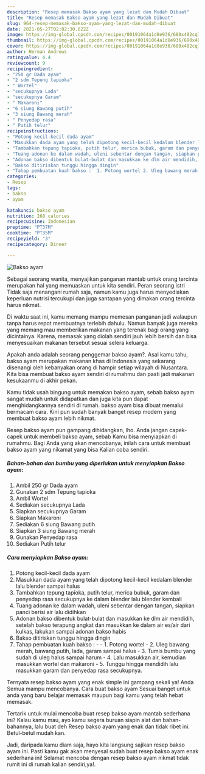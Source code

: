 ```yaml
---
description: "Resep memasak Bakso ayam yang lezat dan Mudah Dibuat"
title: "Resep memasak Bakso ayam yang lezat dan Mudah Dibuat"
slug: 964-resep-memasak-bakso-ayam-yang-lezat-dan-mudah-dibuat
date: 2021-05-27T02:02:30.622Z
image: https://img-global.cpcdn.com/recipes/00191064a1d8e936/680x482cq70/bakso-ayam-foto-resep-utama.jpg
thumbnail: https://img-global.cpcdn.com/recipes/00191064a1d8e936/680x482cq70/bakso-ayam-foto-resep-utama.jpg
cover: https://img-global.cpcdn.com/recipes/00191064a1d8e936/680x482cq70/bakso-ayam-foto-resep-utama.jpg
author: Herman Andrews
ratingvalue: 4.4
reviewcount: 9
recipeingredient:
- "250 gr Dada ayam"
- "2 sdm Tepung tapioka"
- " Wortel"
- "secukupnya Lada"
- "secukupnya Garam"
- " Makaroni"
- "6 siung Bawang putih"
- "3 siung Bawang merah"
- " Penyedap rasa"
- " Putih telur"
recipeinstructions:
- "Potong kecil-kecil dada ayam"
- "Masukkan dada ayam yang telah dipotong kecil-kecil kedalam blender lalu blender sampai halus"
- "Tambahkan tepung tapioka, putih telur, merica bubuk, garam dan penyedap rasa secukupnya ke dalam blender lalu blender kembali"
- "Tuang adonan ke dalam wadah, uleni sebentar dengan tangan, siapkan panci berisi air lalu didihkan"
- "Adonan bakso dibentuk bulat-bulat dan masukkan ke dlm air mendidih, setelah bakso terapung angkat dan masukkan ke dalam air es/air dari kulkas, lakukan sampai adonan bakso habis"
- "Bakso ditiriskan tunggu hingga dingin"
- "Tahap pembuatan kuah bakso :  1. Potong wortel 2. Uleg bawang merah, bawang putih, lada, garam sampai halus 3. Tumis bumbu yang sudah di uleg halus sampai harum 4. Lalu masukkan air, kemudian masukkan wortel dan makaroni 5. Tunggu hingga mendidih lalu masukkan garam dan penyedap rasa secukupnya."
categories:
- Resep
tags:
- bakso
- ayam

katakunci: bakso ayam 
nutrition: 268 calories
recipecuisine: Indonesian
preptime: "PT37M"
cooktime: "PT35M"
recipeyield: "3"
recipecategory: Dinner

---
```



![Bakso ayam](https://img-global.cpcdn.com/recipes/00191064a1d8e936/680x482cq70/bakso-ayam-foto-resep-utama.jpg)

Sebagai seorang wanita, menyajikan panganan mantab untuk orang tercinta merupakan hal yang memuaskan untuk kita sendiri. Peran seorang istri Tidak saja menangani rumah saja, namun kamu juga harus menyediakan keperluan nutrisi tercukupi dan juga santapan yang dimakan orang tercinta harus nikmat.

Di waktu  saat ini, kamu memang mampu memesan panganan jadi walaupun tanpa harus repot membuatnya terlebih dahulu. Namun banyak juga mereka yang memang mau memberikan makanan yang terenak bagi orang yang dicintainya. Karena, memasak yang diolah sendiri jauh lebih bersih dan bisa menyesuaikan makanan tersebut sesuai selera keluarga. 



Apakah anda adalah seorang penggemar bakso ayam?. Asal kamu tahu, bakso ayam merupakan makanan khas di Indonesia yang sekarang disenangi oleh kebanyakan orang di hampir setiap wilayah di Nusantara. Kita bisa membuat bakso ayam sendiri di rumahmu dan pasti jadi makanan kesukaanmu di akhir pekan.

Kamu tidak usah bingung untuk memakan bakso ayam, sebab bakso ayam sangat mudah untuk didapatkan dan juga kita pun dapat menghidangkannya sendiri di rumah. bakso ayam bisa dibuat memalui bermacam cara. Kini pun sudah banyak banget resep modern yang membuat bakso ayam lebih nikmat.

Resep bakso ayam pun gampang dihidangkan, lho. Anda jangan capek-capek untuk membeli bakso ayam, sebab Kamu bisa menyiapkan di rumahmu. Bagi Anda yang akan mencobanya, inilah cara untuk membuat bakso ayam yang nikamat yang bisa Kalian coba sendiri.

<!--inarticleads1-->

##### Bahan-bahan dan bumbu yang diperlukan untuk menyiapkan Bakso ayam:

1. Ambil 250 gr Dada ayam
1. Gunakan 2 sdm Tepung tapioka
1. Ambil  Wortel
1. Sediakan secukupnya Lada
1. Siapkan secukupnya Garam
1. Siapkan  Makaroni
1. Sediakan 6 siung Bawang putih
1. Siapkan 3 siung Bawang merah
1. Gunakan  Penyedap rasa
1. Sediakan  Putih telur




<!--inarticleads2-->

##### Cara menyiapkan Bakso ayam:

1. Potong kecil-kecil dada ayam
1. Masukkan dada ayam yang telah dipotong kecil-kecil kedalam blender lalu blender sampai halus
1. Tambahkan tepung tapioka, putih telur, merica bubuk, garam dan penyedap rasa secukupnya ke dalam blender lalu blender kembali
1. Tuang adonan ke dalam wadah, uleni sebentar dengan tangan, siapkan panci berisi air lalu didihkan
1. Adonan bakso dibentuk bulat-bulat dan masukkan ke dlm air mendidih, setelah bakso terapung angkat dan masukkan ke dalam air es/air dari kulkas, lakukan sampai adonan bakso habis
1. Bakso ditiriskan tunggu hingga dingin
1. Tahap pembuatan kuah bakso : -  - 1. Potong wortel - 2. Uleg bawang merah, bawang putih, lada, garam sampai halus - 3. Tumis bumbu yang sudah di uleg halus sampai harum - 4. Lalu masukkan air, kemudian masukkan wortel dan makaroni - 5. Tunggu hingga mendidih lalu masukkan garam dan penyedap rasa secukupnya.




Ternyata resep bakso ayam yang enak simple ini gampang sekali ya! Anda Semua mampu mencobanya. Cara buat bakso ayam Sesuai banget untuk anda yang baru belajar memasak maupun bagi kamu yang telah hebat memasak.

Tertarik untuk mulai mencoba buat resep bakso ayam mantab sederhana ini? Kalau kamu mau, ayo kamu segera buruan siapin alat dan bahan-bahannya, lalu buat deh Resep bakso ayam yang enak dan tidak ribet ini. Betul-betul mudah kan. 

Jadi, daripada kamu diam saja, hayo kita langsung sajikan resep bakso ayam ini. Pasti kamu gak akan menyesal sudah buat resep bakso ayam enak sederhana ini! Selamat mencoba dengan resep bakso ayam nikmat tidak rumit ini di rumah kalian sendiri,ya!.

